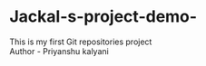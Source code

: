 # Jackal-s-project-demo-
This is my first Git repositories project 
<br>
Author - Priyanshu kalyani
